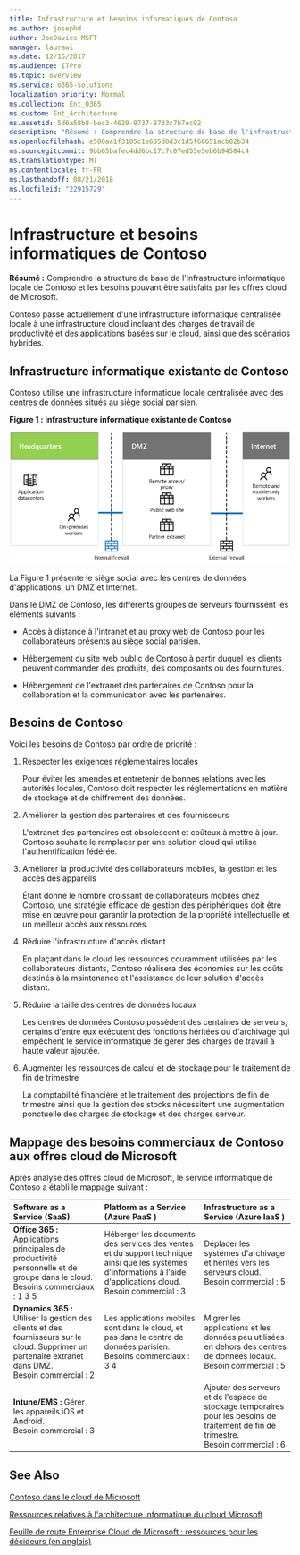 ```yaml
---
title: Infrastructure et besoins informatiques de Contoso
ms.author: josephd
author: JoeDavies-MSFT
manager: laurawi
ms.date: 12/15/2017
ms.audience: ITPro
ms.topic: overview
ms.service: o365-solutions
localization_priority: Normal
ms.collection: Ent_O365
ms.custom: Ent_Architecture
ms.assetid: 5d6a58b8-bec3-4629-9737-8733c7b7ec92
description: "Résumé : Comprendre la structure de base de l'infrastructure informatique locale de Contoso et les besoins pouvant être satisfaits par les offres cloud de Microsoft."
ms.openlocfilehash: e500aa1f3105c1e605d0d3c1d5f66651acb82b34
ms.sourcegitcommit: 9bb65bafec4dd6bc17c7c07ed55e5eb6b94584c4
ms.translationtype: MT
ms.contentlocale: fr-FR
ms.lasthandoff: 08/21/2018
ms.locfileid: "22915729"
---
```

# <a name="contosos-it-infrastructure-and-needs"></a>Infrastructure et besoins informatiques de Contoso

 **Résumé :** Comprendre la structure de base de l'infrastructure informatique locale de Contoso et les besoins pouvant être satisfaits par les offres cloud de Microsoft.
  
Contoso passe actuellement d'une infrastructure informatique centralisée locale à une infrastructure cloud incluant des charges de travail de productivité et des applications basées sur le cloud, ainsi que des scénarios hybrides.
  
## <a name="contosos-existing-it-infrastructure"></a>Infrastructure informatique existante de Contoso

Contoso utilise une infrastructure informatique locale centralisée avec des centres de données situés au siège social parisien.
  
**Figure 1 : infrastructure informatique existante de Contoso**

![Infrastructure informatique existante de Contoso](media/Contoso-Poster/Existing-IT.png)
  
La Figure 1 présente le siège social avec les centres de données d'applications, un DMZ et Internet.
  
Dans le DMZ de Contoso, les différents groupes de serveurs fournissent les éléments suivants :
  
- Accès à distance à l'intranet et au proxy web de Contoso pour les collaborateurs présents au siège social parisien.
    
- Hébergement du site web public de Contoso à partir duquel les clients peuvent commander des produits, des composants ou des fournitures.
    
- Hébergement de l'extranet des partenaires de Contoso pour la collaboration et la communication avec les partenaires.
    
## <a name="contosos-business-needs"></a>Besoins de Contoso

Voici les besoins de Contoso par ordre de priorité :
  
1. Respecter les exigences réglementaires locales
    
    Pour éviter les amendes et entretenir de bonnes relations avec les autorités locales, Contoso doit respecter les réglementations en matière de stockage et de chiffrement des données.
    
2. Améliorer la gestion des partenaires et des fournisseurs
    
    L'extranet des partenaires est obsolescent et coûteux à mettre à jour. Contoso souhaite le remplacer par une solution cloud qui utilise l'authentification fédérée.
    
3. Améliorer la productivité des collaborateurs mobiles, la gestion et les accès des appareils
    
    Étant donné le nombre croissant de collaborateurs mobiles chez Contoso, une stratégie efficace de gestion des périphériques doit être mise en œuvre pour garantir la protection de la propriété intellectuelle et un meilleur accès aux ressources.
    
4. Réduire l'infrastructure d'accès distant
    
    En plaçant dans le cloud les ressources couramment utilisées par les collaborateurs distants, Contoso réalisera des économies sur les coûts destinés à la maintenance et l'assistance de leur solution d'accès distant.
    
5. Réduire la taille des centres de données locaux
    
    Les centres de données Contoso possèdent des centaines de serveurs, certains d'entre eux exécutent des fonctions héritées ou d'archivage qui empêchent le service informatique de gérer des charges de travail à haute valeur ajoutée.
    
6. Augmenter les ressources de calcul et de stockage pour le traitement de fin de trimestre
    
    La comptabilité financière et le traitement des projections de fin de trimestre ainsi que la gestion des stocks nécessitent une augmentation ponctuelle des charges de stockage et des charges serveur.
    
## <a name="mapping-contosos-business-needs-to-microsofts-cloud-offerings"></a>Mappage des besoins commerciaux de Contoso aux offres cloud de Microsoft

Après analyse des offres cloud de Microsoft, le service informatique de Contoso a établi le mappage suivant :
  
|**Software as a Service (SaaS)**|**Platform as a Service (Azure PaaS )**|**Infrastructure as a Service (Azure IaaS )**|
|:-----|:-----|:-----|
|**Office 365 :** Applications principales de productivité personnelle et de groupe dans le cloud. <br/> Besoins commerciaux : 1 3 5  <br/> |Héberger les documents des services des ventes et du support technique ainsi que les systèmes d'informations à l'aide d'applications cloud.  <br/> Besoin commercial : 3  <br/> |Déplacer les systèmes d'archivage et hérités vers les serveurs cloud.  <br/> Besoin commercial : 5  <br/> |
|**Dynamics 365 :** Utiliser la gestion des clients et des fournisseurs sur le cloud. Supprimer un partenaire extranet dans DMZ.<br/> Besoin commercial : 2  <br/> |Les applications mobiles sont dans le cloud, et pas dans le centre de données parisien.  <br/> Besoins commerciaux : 3 4  <br/> |Migrer les applications et les données peu utilisées en dehors des centres de données locaux.  <br/> Besoin commercial : 5  <br/> |
|**Intune/EMS :** Gérer les appareils iOS et Android. <br/> Besoin commercial : 3  <br/> ||Ajouter des serveurs et de l'espace de stockage temporaires pour les besoins de traitement de fin de trimestre.  <br/> Besoin commercial : 6  <br/> |
   
## <a name="see-also"></a>See Also

[Contoso dans le cloud de Microsoft](contoso-in-the-microsoft-cloud.md)
  
[Ressources relatives à l'architecture informatique du cloud Microsoft](microsoft-cloud-it-architecture-resources.md)

[Feuille de route Enterprise Cloud de Microsoft : ressources pour les décideurs (en anglais)](https://sway.com/FJ2xsyWtkJc2taRD)




